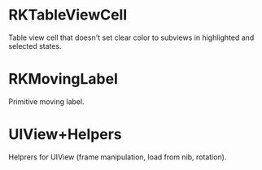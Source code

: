 RKTableViewCell
===============
Table view cell that doesn't set clear color to subviews in highlighted and selected states.

RKMovingLabel
=============
Primitive moving label.

UIView+Helpers
=============
Helprers for UIView (frame manipulation, load from nib, rotation).
